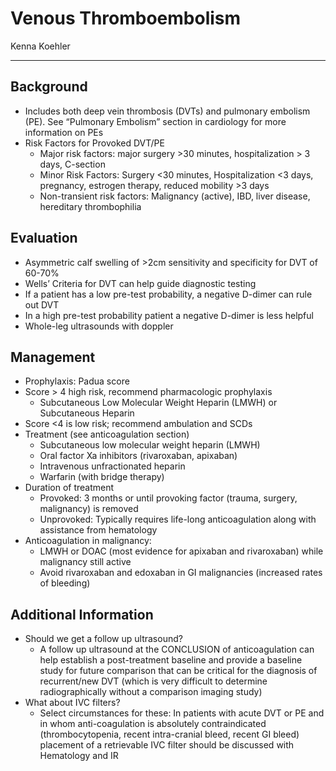 # Venous Thromboembolism

Kenna Koehler

---

## Background

- Includes both deep vein thrombosis (DVTs) and pulmonary embolism
    (PE). See “Pulmonary Embolism” section in cardiology for more
    information on PEs
- Risk Factors for Provoked DVT/PE
    - Major risk factors: major surgery >30 minutes, hospitalization > 3
        days, C-section
    - Minor Risk Factors: Surgery <30 minutes, Hospitalization <3 days,
        pregnancy, estrogen therapy, reduced mobility >3 days
    - Non-transient risk factors: Malignancy (active), IBD, liver disease,
        hereditary thrombophilia

## Evaluation

- Asymmetric calf swelling of >2cm sensitivity and specificity for
    DVT of 60-70%
- Wells’ Criteria for DVT can help guide diagnostic testing
- If a patient has a low pre-test probability, a negative D-dimer can
    rule out DVT
- In a high pre-test probability patient a negative D-dimer is less
    helpful
- Whole-leg ultrasounds with doppler

## Management

- Prophylaxis: Padua score
- Score > 4 high risk, recommend pharmacologic prophylaxis
    - Subcutaneous Low Molecular Weight Heparin (LMWH) or Subcutaneous
        Heparin
- Score <4 is low risk; recommend ambulation and SCDs
- Treatment (see anticoagulation section)
    - Subcutaneous low molecular weight heparin (LMWH)
    - Oral factor Xa inhibitors (rivaroxaban, apixaban)
    - Intravenous unfractionated heparin
    - Warfarin (with bridge therapy)
- Duration of treatment
    - Provoked: 3 months or until provoking factor (trauma, surgery,
        malignancy) is removed
    - Unprovoked: Typically requires life-long anticoagulation along with
        assistance from hematology
- Anticoagulation in malignancy:
    - LMWH or DOAC (most evidence for apixaban and rivaroxaban) while
        malignancy still active
    - Avoid rivaroxaban and edoxaban in GI malignancies (increased rates
        of bleeding)

## Additional Information

- Should we get a follow up ultrasound?
    - A follow up ultrasound at the CONCLUSION of anticoagulation can help
    establish a post-treatment baseline and provide a baseline study for
    future comparison that can be critical for the diagnosis of
    recurrent/new DVT (which is very difficult to determine
    radiographically without a comparison imaging study)
- What about IVC filters?
    - Select circumstances for these: In patients with acute DVT or PE and
    in whom anti-coagulation is absolutely contraindicated
    (thrombocytopenia, recent intra-cranial bleed, recent GI bleed)
    placement of a retrievable IVC filter should be discussed with
    Hematology and IR
